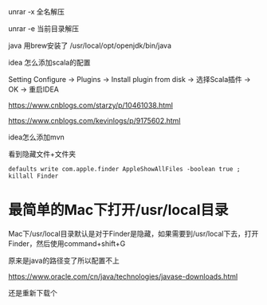 unrar -x 全名解压



unrar -e 当前目录解压





java 用brew安装了 /usr/local/opt/openjdk/bin/java

idea 怎么添加scala的配置

Setting  Configure -> Plugins -> Install plugin from disk -> 选择Scala插件 -> OK -> 重启IDEA

https://www.cnblogs.com/starzy/p/10461038.html

https://www.cnblogs.com/kevinlogs/p/9175602.html

idea怎么添加mvn



看到隐藏文件+文件夹

```
defaults write com.apple.finder AppleShowAllFiles -boolean true ; killall Finder
```



# 最简单的Mac下打开/usr/local目录

Mac下/usr/local目录默认是对于Finder是隐藏，如果需要到/usr/local下去，打开Finder，然后使用command+shift+G

原来是java的路径变了所以配置不上

https://www.oracle.com/cn/java/technologies/javase-downloads.html

还是重新下载个